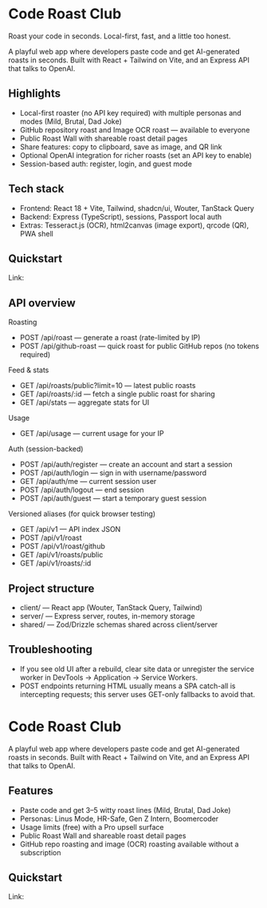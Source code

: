 # Code Roast Club

Roast your code in seconds. Local-first, fast, and a little too honest.

A playful web app where developers paste code and get AI-generated roasts in seconds. Built with React + Tailwind on Vite, and an Express API that talks to OpenAI.


## Highlights
- Local-first roaster (no API key required) with multiple personas and modes (Mild, Brutal, Dad Joke)
- GitHub repository roast and Image OCR roast — available to everyone
- Public Roast Wall with shareable roast detail pages
- Share features: copy to clipboard, save as image, and QR link
- Optional OpenAI integration for richer roasts (set an API key to enable)
- Session-based auth: register, login, and guest mode

## Tech stack
- Frontend: React 18 + Vite, Tailwind, shadcn/ui, Wouter, TanStack Query
- Backend: Express (TypeScript), sessions, Passport local auth
- Extras: Tesseract.js (OCR), html2canvas (image export), qrcode (QR), PWA shell

## Quickstart 

Link: 

## API overview

Roasting
- POST /api/roast — generate a roast (rate-limited by IP)
- POST /api/github-roast — quick roast for public GitHub repos (no tokens required)

Feed & stats
- GET  /api/roasts/public?limit=10 — latest public roasts
- GET  /api/roasts/:id — fetch a single public roast for sharing
- GET  /api/stats — aggregate stats for UI

Usage
- GET  /api/usage — current usage for your IP

Auth (session-backed)
- POST /api/auth/register — create an account and start a session
- POST /api/auth/login — sign in with username/password
- GET  /api/auth/me — current session user
- POST /api/auth/logout — end session
- POST /api/auth/guest — start a temporary guest session

Versioned aliases (for quick browser testing)
- GET  /api/v1 — API index JSON
- POST /api/v1/roast
- POST /api/v1/roast/github
- GET  /api/v1/roasts/public
- GET  /api/v1/roasts/:id

## Project structure
- client/ — React app (Wouter, TanStack Query, Tailwind)
- server/ — Express server, routes, in-memory storage
- shared/ — Zod/Drizzle schemas shared across client/server

## Troubleshooting
- If you see old UI after a rebuild, clear site data or unregister the service worker in DevTools → Application → Service Workers.
- POST endpoints returning HTML usually means a SPA catch-all is intercepting requests; this server uses GET-only fallbacks to avoid that.

# Code Roast Club

A playful web app where developers paste code and get AI-generated roasts in seconds. Built with React + Tailwind on Vite, and an Express API that talks to OpenAI.

## Features
- Paste code and get 3–5 witty roast lines (Mild, Brutal, Dad Joke)
- Personas: Linus Mode, HR-Safe, Gen Z Intern, Boomercoder
- Usage limits (free) with a Pro upsell surface
- Public Roast Wall and shareable roast detail pages
- GitHub repo roasting and image (OCR) roasting available without a subscription

## Quickstart

Link: 